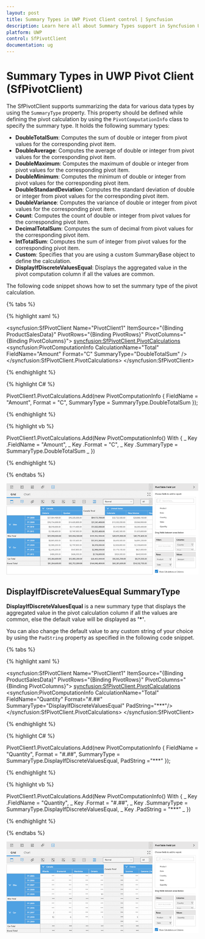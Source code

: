 ```yaml
---
layout: post
title: Summary Types in UWP Pivot Client control | Syncfusion
description: Learn here all about Summary Types support in Syncfusion UWP Pivot Client (SfPivotClient) control and more.
platform: UWP
control: SfPivotClient
documentation: ug
---
```


# Summary Types in UWP Pivot Client (SfPivotClient)

The SfPivotClient supports summarizing the data for various data types by using the `SummaryType` property. This property should be defined while defining the pivot calculation by using the `PivotComputationInfo` class to specify the summary type. It holds the following summary types:

* **DoubleTotalSum**: Computes the sum of double or integer from pivot values for the corresponding pivot item.
* **DoubleAverage**: Computes the average of double or integer from pivot values for the corresponding pivot item.
* **DoubleMaximum**: Computes the maximum of double or integer from pivot values for the corresponding pivot item.
* **DoubleMinimum**: Computes the minimum of double or integer from pivot values for the corresponding pivot item.
* **DoubleStandardDeviation**: Computes the standard deviation of double or integer from pivot values for the corresponding pivot item.
* **DoubleVariance**: Computes the variance of double or integer from pivot values for the corresponding pivot item.
* **Count**: Computes the count of double or integer from pivot values for the corresponding pivot item.
* **DecimalTotalSum**: Computes the sum of decimal from pivot values for the corresponding pivot item.
* **IntTotalSum**: Computes the sum of integer from pivot values for the corresponding pivot item.
* **Custom**: Specifies that you are using a custom SummaryBase object to define the calculation.
* **DisplayIfDiscreteValuesEqual**: Displays the aggregated value in the pivot computation column if all the values are common.

The following code snippet shows how to set the summary type of the pivot calculation.

{% tabs %}

{% highlight xaml %}

<syncfusion:SfPivotClient Name="PivotClient1" ItemSource="{Binding ProductSalesData}"
                        PivotRows="{Binding PivotRows}" PivotColumns="{Binding PivotColumns}">
    <syncfusion:SfPivotClient.PivotCalculations>
        <syncfusion:PivotComputationInfo CalculationName="Total" FieldName="Amount" Format="C" SummaryType="DoubleTotalSum" />
    </syncfusion:SfPivotClient.PivotCalculations>
</syncfusion:SfPivotClient>

{% endhighlight %}

{% highlight C# %}

PivotClient1.PivotCalculations.Add(new PivotComputationInfo { FieldName = "Amount", Format = "C", SummaryType = SummaryType.DoubleTotalSum });

{% endhighlight %}

{% highlight vb %}

PivotClient1.PivotCalculations.Add(New PivotComputationInfo() With { _
    Key .FieldName = "Amount", _
    Key .Format = "C", _
    Key .SummaryType = SummaryType.DoubleTotalSum _
})

{% endhighlight %}

{% endtabs %}

![custom_summary_type-image1](Summary-Types_images/custom_summary_type-image1.png)

## DisplayIfDiscreteValuesEqual SummaryType

**DisplayIfDiscreteValuesEqual** is a new summary type that displays the aggregated value in the pivot calculation column if all the values are common, else the default value will be displayed as **'*'**.

You can also change the default value to any custom string of your choice by using the `PadString` property as specified in the following code snippet.

{% tabs %}

{% highlight xaml %}

<syncfusion:SfPivotClient Name="PivotClient1" ItemSource="{Binding ProductSalesData}"
                          PivotRows="{Binding PivotRows}" PivotColumns="{Binding PivotColumns}">
    <syncfusion:SfPivotClient.PivotCalculations>
        <syncfusion:PivotComputationInfo CalculationName="Total" FieldName="Quantity" Format="#.##"                                                                     SummaryType="DisplayIfDiscreteValuesEqual" PadString="***"/>
    </syncfusion:SfPivotClient.PivotCalculations>
</syncfusion:SfPivotClient>

{% endhighlight %}

{% highlight C# %}

PivotClient1.PivotCalculations.Add(new PivotComputationInfo
{
    FieldName = "Quantity",
    Format = "#.##",
    SummaryType = SummaryType.DisplayIfDiscreteValuesEqual,
    PadString ="***"
});

{% endhighlight %}

{% highlight vb %}

PivotClient1.PivotCalculations.Add(New PivotComputationInfo() With { _
    Key .FieldName = "Quantity", _
    Key .Format = "#.##", _
    Key .SummaryType = SummaryType.DisplayIfDiscreteValuesEqual, _
    Key .PadString = "***" _
})

{% endhighlight %}

{% endtabs %}

![custom_summary_type-image2](Summary-Types_images/custom_summary_type-image2.png)
